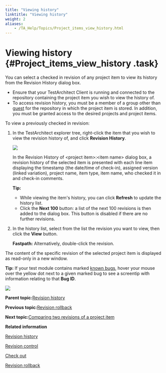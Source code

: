 ```yaml
--- 
title: "Viewing history"
linktitle: "Viewing history"
weight: 2
aliases: 
    - /TA_Help/Topics/Project_items_view_history.html
---
```

# Viewing history {#Project_items_view_history .task}

You can select a checked in revision of any project item to view its history from the Revision History dialog box.

-   Ensure that your TestArchitect Client is running and connected to the repository containing the project item you wish to view the history of.
-   To access revision history, you must be a member of a group other than [guest](../../TA_Administration/Topics/User_administration.md#li_xxn_z22_ms) for the repository in which the project item is stored. In addition, you must be granted access to the desired projects and project items.

To view a previously checked in revision:

1.  In the TestArchitect explorer tree, right-click the item that you wish to view the revision history of, and click **Revision History**.

    ![](../Images/History_roll_back_dialog_box.png)

    In the Revision History of <project item\>:<item name\> dialog box, a revision history of the selected item is presented with each line item displaying the timestamp \(the date/time of check-in\), assigned version \(linked variation\), project name, item type, item name, who checked it in and check-in comments.

    **Tip:**

    -   While viewing the item's history, you can click **Refresh** to update the history list.
    -   Click the **Next 100** button: a list of the next 100 revisions is then added to the dialog box. This button is disabled if there are no further revisions.
2.  In the history list, select from the list the revision you want to view, then click the **View** button.

    **Fastpath:** Alternatively, double-click the revision.


The content of the specific revision of the selected project item is displayed as read-only in a new window.

**Tip:** If your test module contains marked [known bugs](Bugs_working_known_bug.html), hover your mouse over the yellow dot next to a given marked bug to see a screentip with information relating to that **Bug ID**.

![](../Images/History_dialog_box_view.png)

**Parent topic:**[Revision history](../../TA_Help/Topics/Project_items_history.html)

**Previous topic:**[Revision rollback](../../TA_Help/Topics/Project_items_revision_roll_back.html)

**Next topic:**[Comparing two revisions of a project item](../../TA_Help/Topics/ug_Project_items_comparing_revisions.html)

**Related information**  


[Revision history](../../TA_Help/Topics/Project_items_history.html)

[Revision control](../../TA_Help/Topics/Revision_control.html)

[Check out](../../TA_Help/Topics/Project_items_checkout.html)

[Revision rollback](../../TA_Help/Topics/Project_items_revision_roll_back.html)

